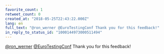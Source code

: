```yaml
---
favorite_count: 1
retweet_count: 0
created_at: "2018-05-25T22:43:22.000Z"
lang: en
full_text: "@ron_werner @EuroTestingConf Thank you for this feedback!"
in_reply_to_status_id: "1000144973000511494"
---
```


[@ron_werner](https://twitter.com/ron_werner)
[@EuroTestingConf](https://twitter.com/EuroTestingConf) Thank you for this
feedback!
